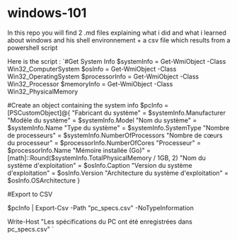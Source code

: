 # windows-101

In this repo you will find 2 .md files explaining what i did and what i learned about windows and his shell environnement + a csv file which results from a powershell script

Here is the script : `#Get System Info
$systemInfo = Get-WmiObject -Class Win32_ComputerSystem
$osInfo = Get-WmiObject -Class Win32_OperatingSystem
$processorInfo = Get-WmiObject -Class Win32_Processor
$memoryInfo = Get-WmiObject -Class Win32_PhysicalMemory

#Create an object containing the system info
$pcInfo = [PSCustomObject]@{
    "Fabricant du système" = $systemInfo.Manufacturer
    "Modèle du système" = $systemInfo.Model
    "Nom du système" = $systemInfo.Name
    "Type du système" = $systemInfo.SystemType
    "Nombre de processeurs" = $systemInfo.NumberOfProcessors
    "Nombre de cœurs du processeur" = $processorInfo.NumberOfCores
    "Processeur" = $processorInfo.Name
    "Mémoire installée (Go)" = [math]::Round($systemInfo.TotalPhysicalMemory / 1GB, 2)
    "Nom du système d'exploitation" = $osInfo.Caption
    "Version du système d'exploitation" = $osInfo.Version
    "Architecture du système d'exploitation" = $osInfo.OSArchitecture
}

#Export to CSV

$pcInfo | Export-Csv -Path "pc_specs.csv" -NoTypeInformation

Write-Host "Les spécifications du PC ont été enregistrées dans pc_specs.csv"
`


